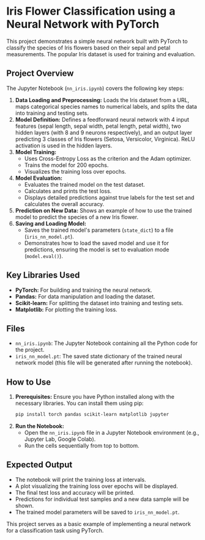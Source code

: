 # Iris Flower Classification using a Neural Network with PyTorch

This project demonstrates a simple neural network built with PyTorch to classify the species of Iris flowers based on their sepal and petal measurements. The popular Iris dataset is used for training and evaluation.

## Project Overview

The Jupyter Notebook (`nn_iris.ipynb`) covers the following key steps:
1.  **Data Loading and Preprocessing:** Loads the Iris dataset from a URL, maps categorical species names to numerical labels, and splits the data into training and testing sets.
2.  **Model Definition:** Defines a feedforward neural network with 4 input features (sepal length, sepal width, petal length, petal width), two hidden layers (with 8 and 9 neurons respectively), and an output layer predicting 3 classes of Iris flowers (Setosa, Versicolor, Virginica). ReLU activation is used in the hidden layers.
3.  **Model Training:**
    * Uses Cross-Entropy Loss as the criterion and the Adam optimizer.
    * Trains the model for 200 epochs.
    * Visualizes the training loss over epochs.
4.  **Model Evaluation:**
    * Evaluates the trained model on the test dataset.
    * Calculates and prints the test loss.
    * Displays detailed predictions against true labels for the test set and calculates the overall accuracy.
5.  **Prediction on New Data:** Shows an example of how to use the trained model to predict the species of a new Iris flower.
6.  **Saving and Loading Model:**
    * Saves the trained model's parameters (`state_dict`) to a file (`iris_nn_model.pt`).
    * Demonstrates how to load the saved model and use it for predictions, ensuring the model is set to evaluation mode (`model.eval()`).

## Key Libraries Used

* **PyTorch:** For building and training the neural network.
* **Pandas:** For data manipulation and loading the dataset.
* **Scikit-learn:** For splitting the dataset into training and testing sets.
* **Matplotlib:** For plotting the training loss.

## Files

* `nn_iris.ipynb`: The Jupyter Notebook containing all the Python code for the project.
* `iris_nn_model.pt`: The saved state dictionary of the trained neural network model (this file will be generated after running the notebook).

## How to Use

1.  **Prerequisites:** Ensure you have Python installed along with the necessary libraries. You can install them using pip:
    ```bash
    pip install torch pandas scikit-learn matplotlib jupyter
    ```
2.  **Run the Notebook:**
    * Open the `nn_iris.ipynb` file in a Jupyter Notebook environment (e.g., Jupyter Lab, Google Colab).
    * Run the cells sequentially from top to bottom.

## Expected Output

* The notebook will print the training loss at intervals.
* A plot visualizing the training loss over epochs will be displayed.
* The final test loss and accuracy will be printed.
* Predictions for individual test samples and a new data sample will be shown.
* The trained model parameters will be saved to `iris_nn_model.pt`.

This project serves as a basic example of implementing a neural network for a classification task using PyTorch.
